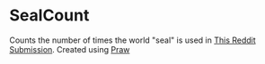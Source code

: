 SealCount
=========

Counts the number of times the world "seal" is used in <a href="http://www.reddit.com/r/pics/comments/22t2vs/here_is_the_final_penny_floor_update_we_finished/">This Reddit Submission</a>. Created using <a href="https://github.com/praw-dev/praw">Praw</a>
